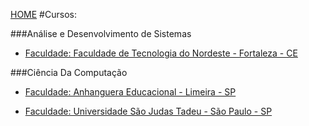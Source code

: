 [HOME](https://github.com/lucastafarelbs/Ensino-Superior-de-Informatica-GRATUITO)
#Cursos:

###Análise e Desenvolvimento de Sistemas
- [Faculdade: Faculdade de Tecnologia do Nordeste - Fortaleza - CE](https://github.com/lucastafarelbs/Ensino-Superior-de-Informatica-GRATUITO/blob/master/ementas/An%C3%A1lise%20e%20Desenvolvimento%20de%20Sistemas/maurienefirmino/analise-e-desenvolvimento-de-sistemas.md)

###Ciência Da Computação
- [Faculdade: Anhanguera Educacional - Limeira - SP]()

- [Faculdade: Universidade São Judas Tadeu - São Paulo - SP](https://github.com/lucastafarelbs/Ensino-Superior-de-Informatica-GRATUITO/blob/master/ementas/Ci%C3%AAncia%20da%20Computa%C3%A7%C3%A3o/leoribeirowebmaster/README.md)
